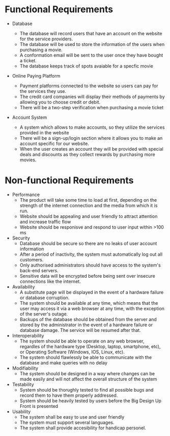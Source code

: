 # Functional Requirements
* Database 
  - The database will record users that have an account on the website for the service providers. 
  - The database will be used to store the information of the users when purchasing a movie. 
  - A conformation email will be sent to the user once they have bought a ticket.
  - The database keeps track of spots avaiable for a specfic movie   
  
* Online Paying Platform 
  - Payment platforms connected to the website so users can pay for the services they use. 
  - The credit card companies will display their methods of payments by allowing you to choose credit or debit.
  - There will be a two-step verification when purchasing a movie ticket  
  
* Account System 
  - A system which allows to make accounts, so they utilize the services provided in the website
  - There will be a sign-up/login section where it allows you to make an account specific for our website.
  - When the user creates an account they will be provided with special deals and discounts as they collect rewards by purchasing more movies.
 
# Non-functional Requirements
* Performance 
  - The product will take some time to load at first, depending on the strength of the internet connection and the media from which it is run.
  - Website should be appealing and user friendly to attract attention and increase traffic flow
  - Website should be responisve and respond to user input within >100 ms
* Security
  - Database should be secure so there are no leaks of user account information
  - After a period of inactivity, the system must automatically log out all customers.
  - Only authorised administrators should have access to the system's back-end servers.
  - Sensitive data will be encrypted before being sent over insecure connections like the internet.
* Availability 
  - A substitute page will be displayed in the event of a hardware failure or database corruption.
  - The system should be available at any time, which means that the user may access it via a web browser at any time, with the exception of the server's outage.
  - Backups of the database should be obtained from the server and stored by the administrator in the event of a hardware failure or database damage. The service will be resumed after that.
* Interoperability
  - The system should be able to operate on any web browser, regardles of the hardware type (Desktop, laptop, smartphone, etc), or Operating Software (Windows, IOS, Linux, etc).
  - The system should flawlessly be able to communicate with the database and make queries with no delay
* Modifiability
  - The system should be designed in a way where changes can be made easily and will not affect the overall structure of the system
* Testability
  - System should be thorughly tested to find all possible bugs and record them to have them properly addressed.
  - System should be heavily tested by users before the Big Design Up Front is presented
* Usability
  - The system shall be easy to use and user friendly
  - The system must support several languages.
  - The system shall provide accesibility for handicap personel.


